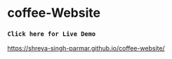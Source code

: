 # coffee-Website
### `Click here for Live Demo`
https://shreya-singh-parmar.github.io/coffee-website/
